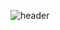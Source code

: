 ![header](https://capsule-render.vercel.app/api?type=waving&color=timeGradient&text=Hi!%20I'm!%20YoungMin!%20Kim&animation=twinkling&fontSize=60&fontheight=250)